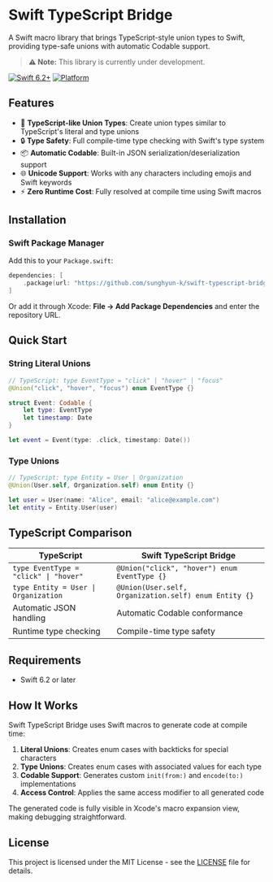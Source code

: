 # Swift TypeScript Bridge

A Swift macro library that brings TypeScript-style union types to Swift, providing type-safe unions with automatic Codable support.

> **⚠️ Note:** This library is currently under development.

[![Swift 6.2+](https://img.shields.io/badge/Swift-6.2+-blue.svg)](https://swift.org)
[![Platform](https://img.shields.io/badge/Platform-iOS%20%7C%20macOS%20%7C%20tvOS%20%7C%20watchOS%20%7C%20Linux-lightgray.svg)](https://github.com/sunghyun-k/swift-typescript-bridge)

## Features

- 🚀 **TypeScript-like Union Types**: Create union types similar to TypeScript's literal and type unions
- 🔒 **Type Safety**: Full compile-time type checking with Swift's type system
- 📦 **Automatic Codable**: Built-in JSON serialization/deserialization support
- 🌐 **Unicode Support**: Works with any characters including emojis and Swift keywords
- ⚡ **Zero Runtime Cost**: Fully resolved at compile time using Swift macros

## Installation

### Swift Package Manager

Add this to your `Package.swift`:

```swift
dependencies: [
    .package(url: "https://github.com/sunghyun-k/swift-typescript-bridge.git", from: "0.1.0")
]
```

Or add it through Xcode: **File → Add Package Dependencies** and enter the repository URL.

## Quick Start

### String Literal Unions

```swift
// TypeScript: type EventType = "click" | "hover" | "focus"
@Union("click", "hover", "focus") enum EventType {}

struct Event: Codable {
    let type: EventType
    let timestamp: Date
}

let event = Event(type: .click, timestamp: Date())
```

### Type Unions

```swift
// TypeScript: type Entity = User | Organization  
@Union(User.self, Organization.self) enum Entity {}

let user = User(name: "Alice", email: "alice@example.com")
let entity = Entity.User(user)
```

## TypeScript Comparison

| TypeScript | Swift TypeScript Bridge |
|------------|-------------------------|
| `type EventType = "click" \| "hover"` | `@Union("click", "hover") enum EventType {}` |
| `type Entity = User \| Organization` | `@Union(User.self, Organization.self) enum Entity {}` |
| Automatic JSON handling | Automatic Codable conformance |
| Runtime type checking | Compile-time type safety |

## Requirements

- Swift 6.2 or later

## How It Works

Swift TypeScript Bridge uses Swift macros to generate code at compile time:

1. **Literal Unions**: Creates enum cases with backticks for special characters
2. **Type Unions**: Creates enum cases with associated values for each type  
3. **Codable Support**: Generates custom `init(from:)` and `encode(to:)` implementations
4. **Access Control**: Applies the same access modifier to all generated code

The generated code is fully visible in Xcode's macro expansion view, making debugging straightforward.

## License

This project is licensed under the MIT License - see the [LICENSE](LICENSE) file for details.
